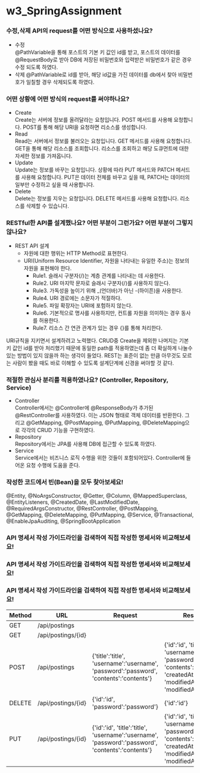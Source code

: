 # w3_SpringAssignment

### 수정,삭제 API의 request를 어떤 방식으로 사용하셨나요?
  - 수정  
     @PathVariable을 통해 포스트의 기본 키 값인 id를 받고, 포스트의 데이터를 @RequestBody로 받아  DB에 저장된 비밀번호와 입력받은 비밀번호가 같은 경우 수정 되도록 하였다.
  - 삭제
     @PathVariable로 id를 받아, 해당 id값을 가진 데이터를 db에서 찾아 비밀번호가 일칠할 경우 삭제되도록 하였다.

### 어떤 상황에 어떤 방식의 request를 써야하나요?
   - Create  
     Create는 서버에 정보를 올려달라는 요청입니다. POST 메서드를 사용해 요청합니다.
     POST를 통해 해당 URI을 요청하면 리소스를 생성합니다.
   - Read  
     Read는 서버에서 정보를 불러오는 요청입니다. GET 메서드를 사용해 요청합니다. GET을 통해 해당 리소스를 조회합니다. 리소스를 조회하고 해당 도큐먼트에 대한 자세한 정보를 가져옵니다.
   - Update  
     Update는 정보를 바꾸는 요청입니다. 상황에 따라 PUT 메서드와 PATCH 메서드를 사용해 요청합니다. PUT은 데이터 전체를 바꾸고 싶을 때, PATCH는 데이터의 일부만 수정하고 싶을 때 사용합니다.
   - Delete  
     Delete는 정보를 지우는 요청입니다. DELETE 메서드를 사용해 요청합니다. 리소스를 삭제할 수 있습니다.

### RESTful한 API를 설계했나요? 어떤 부분이 그런가요? 어떤 부분이 그렇지 않나요?

   - REST API 설계
     - 자원에 대한 행위는 HTTP Method로 표현한다.
     - URI(Uniform Resource Identifier, 자원을 나타내는 유일한 주소)는 정보의 자원을 표현해야 한다.
       - Rule1. 슬래시 구분자(/)는 계층 관계를 나타내는 데 사용한다. 
       - Rule2. URI 마지막 문자로 슬래시 구분자(/)를 사용하지 않는다.
       - Rule3. 가독성을 높이기 위해 _(언더바)가 아닌 -(하이픈)을 사용한다.
       - Rule4. URI 경로에는 소문자가 적절하다.
       - Rule5. 파일 확장자는 URI에 포험하지 않는다.
       - Rule6. 기본적으로 명사를 사용하지만, 컨트롤 자원을 의미하는 경우 동사를 허용한다.
       - Rule7. 리소스 간 연관 관계가 있는 경우 {}를 통해 처리한다.
  
   URI규칙을 지키면서 설계하려고 노력했다. CRUD중 Create을 제외한 나머지는 기본 키 값인 id를 받아 처리했기 때문에 동일한 path를 적용하였는데 좀 더 확실하게 나눌수 있는 방법이 있지 않을까 하는 생각이 들었다. REST는 표준이 없는 만큼 아무것도 모르는 사람이 봤을 때도 바로 이해할 수 있도록 설계단계에 신경을 써야할 것 같다.
   
### 적절한 관심사 분리를 적용하였나요? (Controller, Repository, Service)

   - Controller  
      Controller에서는 @Controller에 @ResponseBody가 추가된 @RestController를 사용하였다. 이는 JSON 형태로 객체 데이터를 반환한다. 그리고 @GetMapping, @PostMapping, @PutMapping, @DeleteMapping으로 각각의 CRUD 기능을 구현하였다.
   - Repository  
      Repository에서는 JPA를 사용해 DB에 접근할 수 있도록 하였다. 
   - Service  
      Service에서는 비즈니스 로직 수행을 위한 것들이 포함되어있다. Controller에 들어온 요청 수행에 도움을 준다.

### 작성한 코드에서 빈(Bean)을 모두 찾아보세요!

@Entity,
@NoArgsConstructor,
@Getter,
@Column,
@MappedSuperclass,
@EntityListeners,
@CreatedDate,
@LastModifiedDate,
@RequiredArgsConstructor,
@RestController,
@PostMapping,
@GetMapping,
@DeleteMapping,
@PutMapping,
@Service,
@Transactional,
@EnableJpaAuditing,
@SpringBootApplication

### API 명세서 작성 가이드라인을 검색하여 직접 작성한 명세서와 비교해보세요!
 
 ### API 명세서 작성 가이드라인을 검색하여 직접 작성한 명세서와 비교해보세요!

### API 명세서 작성 가이드라인을 검색하여 직접 작성한 명세서와 비교해보세요!

| Method | URL | Request | Response |
| --- | --- | --- | --- |
| GET | /api/postings |  |  |
| GET | /api/postings/{id} | |  |
| POST | /api/postings | {'title':'title', 'username':'username', 'password':'password', 'contents':'contents'} | {'id':'id', 'title':'title', 'username':'username', 'password':'password', 'contents':'contents', 'createdAt':'createdAt', 'modifiedAt', 'modifiedAt'} |
| DELETE | /api/postings/{id} | {'id':'id', 'password':'password'} | {'id':'id'} |
| PUT | /api/postings/{id} | {'id':'id', 'title':'title', 'username':'username', 'password':'password', 'contents':'contents'} | {'id':'id', 'title':'title', 'username':'username', 'password':'password', 'contents':'contents', 'createdAt':'createdAt', 'modifiedAt', 'modifiedAt'} |


